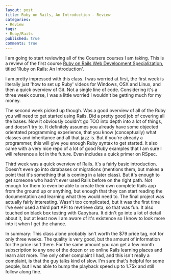 ```yaml
---
layout: post
title: Ruby on Rails, An Introduction - Review
categories: 
- Review
tags: 
- Ruby/Rails
published: true
comments: true
---
```


I am going to start reviewing all of the Coursera courses I am taking. This is a review of the first course <a href="https://www.coursera.org/specializations/full-stack" target="_blank">Ruby on Rails Web Development Specialization</a>, titled 'Ruby on Rails: An Introduction'. 

I am pretty impressed with this class. I was worried at first, the first week is literally just 'how to set up Ruby' videos for Windows, OSX and Linux, and then a quick overview of Git. Not a single line of code. Considering it's a three week course, I was a little worried I wouldn't be getting much for my money.

The second week picked up though. Was a good overview of all of the Ruby you will need to get started using Rails. Did a pretty good job of covering all the bases. Now it obviously couldn't go TOO into depth into a lot of things, and doesn't try to. It definitely assumes you already have some objected orientated programming experience, that you know (conceptually) what classes and inheritance and all that jazz is. But if you're already a programmer, this will give you enough Ruby syntax to get started. It also came with a very nice repo of a lot of good Ruby examples that I am sure I will reference a lot in the future. Even includes a quick primer on RSpec.

Third week was a quick overview of Rails. It's a fairly basic introduction. Doesn't even go into databases or migrations (mentions them, but makes a point that it's something that is coming in a later class). But it's enough to get someone who hadn't ever used Rails before on the right path. Not enough for them to even be able to create their own complete Rails app from the ground up or anything, but enough that they can start reading the documentation and learning what they would need to. The final project was actually fairly interesting. Wasn't too complicated, but it was the first time I've ever used a third part API to revtrieve data, so that was fun. It also touched on black box testing with Capybara. It didn't go into a lot of detail about it, but at least now I am aware of it's existence so I know to look more into it when I get the chance.

In summary: This class alone probably isn't worth the $79 price tag, not for only three weeks. The quality is very good, but the amount of information for the price isn't there. For the same amount you can get a few month subscription to any one of the dozen or so online Rails learning places and learn alot more. The only other complaint I had, and this isn't really a complaint, is that the guy talks kind of slow. I'm sure that's helpful for some people, but I was able to bump the playback speed up to 1.75x and still follow along fine.